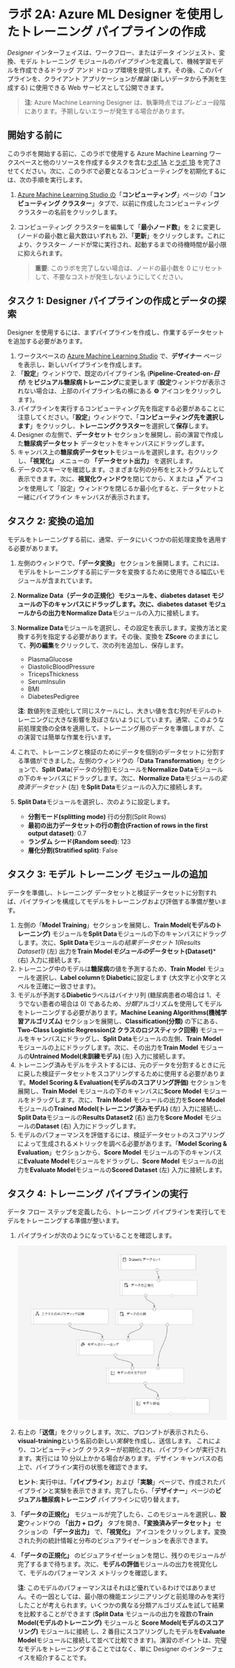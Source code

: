 ﻿# ラボ 2A: Azure ML Designer を使用したトレーニング パイプラインの作成

*Designer* インターフェイスは、ワークフロー、またはデータ インジェスト、変換、モデル トレーニング モジュールの*パイプライン*を定義して、機械学習モデルを作成できるドラッグ アンド ドロップ環境を提供します。その後、このパイプラインを、クライアント アプリケーションが*推論* (新しいデータから予測を生成する) に使用できる Web サービスとして公開できます。

> **注**: Azure Machine Learning Designer は、執筆時点では*プレビュー*段階にあります。予期しないエラーが発生する場合があります。

## 開始する前に

このラボを開始する前に、このラボで使用する Azure Machine Learning ワークスペースと他のリソースを作成するタスクを含む[ラボ 1A](Lab01A.md) と[ラボ 1B](Lab01B.md) を完了させてください。次に、このラボで必要となるコンピューティングを初期化するには、次の手順を実行します。

1. [Azure Machine Learning Studio の](https://ml.azure.com)「**コンピューティング**」ページの「**コンピューティング クラスター**」タブで、以前に作成したコンピューティング クラスターの名前をクリックします。
2. コンピューティング クラスターを編集して「**最小ノード数**」を 2 に変更し (ノードの最小数と最大数はいずれも 2)、「**更新**」をクリックします。これにより、クラスター ノードが常に実行され、起動するまでの待機時間が最小限に抑えられます。

    > **重要**: このラボを完了しない場合は、ノードの最小数を 0 にリセットして、不要なコストが発生しないようにしてください。

## タスク 1: Designer パイプラインの作成とデータの探索

Designer を使用するには、まずパイプラインを作成し、作業するデータセットを追加する必要があります。

1. ワークスペースの [Azure Machine Learning Studio](https://ml.azure.com) で、**デザイナー** ページを表示し、新しいパイプラインを作成します。
2. 「**設定**」ウィンドウで、既定のパイプライン名 (**Pipeline-Created-on-*日付***) を**ビジュアル糖尿病トレーニング**に変更します (**設定**ウィンドウが表示されない場合は、上部のパイプライン名の横にある **&#9881;** アイコンをクリックします)。
3. パイプラインを実行するコンピューティング先を指定する必要があることに注意してください。「**設定**」ウィンドウで、「**コンピューティング先を選択します**」をクリックし、**トレーニングクラスター**を選択して**保存**します。
4. Designer の左側で、**データセット** セクションを展開し、前の演習で作成した**糖尿病データセット** データセットをキャンバスにドラッグします。
5. キャンバス上の**糖尿病データセット**モジュールを選択します。右クリックし、**「視覚化」** メニューの **「データセット出力」** を選択します。
6. データのスキーマを確認します。さまざまな列の分布をヒストグラムとして表示できます。次に、**視覚化ウィンドウ**を閉じてから、X または **<sub>&#8599;</sub><sup>&#8601;</sup>** アイコンを使用して「設定」ウィンドウを閉じるか最小化すると、データセットと一緒にパイプライン キャンバスが表示されます。

## タスク 2: 変換の追加

モデルをトレーニングする前に、通常、データにいくつかの前処理変換を適用する必要があります。

1. 左側のウィンドウで、**「データ変換」** セクションを展開します。これには、モデルをトレーニングする前にデータを変換するために使用できる幅広いモジュールが含まれています。
2. **Normalize Data（データの正規化）**モジュールを、**diabetes dataset** モジュールの下のキャンバスにドラッグします。次に、**diabetes dataset** モジュールからの出力を**Normalize Data**モジュールの入力に接続します。
3. **Normalize Data**モジュールを選択し、その設定を表示します。変換方法と変換する列を指定する必要があります。その後、変換を **ZScore** のままにして、**列の編集**をクリックして、次の列を追加し、保存します。
    * PlasmaGlucose
    * DiastolicBloodPressure
    * TricepsThickness
    * SerumInsulin
    * BMI
    * DiabetesPedigree

    **注**: 数値列を正規化して同じスケールにし、大きい値を含む列がモデルのトレーニングに大きな影響を及ぼさないようにしています。通常、このような前処理変換の全体を適用して、トレーニング用のデータを準備しますが、この演習では簡単な作業を行います。

4. これで、トレーニングと検証のためにデータを個別のデータセットに分割する準備ができました。左側のウィンドウの「**Data Transformation**」セクションで、**Split Data**(データの分割)モジュールを**Normalize Data**モジュールの下のキャンバスにドラッグします。次に、**Normalize Data**モジュールの*変換済データセット* (左) を**Split Data**モジュールの入力に接続します。
5. **Split Data**モジュールを選択し、次のように設定します。
    * **分割モード(splitting mode)** 行の分割(Split Rows)
    * **最初の出力データセットの行の割合(Fraction of rows in the first output dataset)**: 0.7
    * **ランダム シード(Random seed)**: 123
    * **層化分割(Stratified split)**: False

## タスク 3: モデル トレーニング モジュールの追加

データを準備し、トレーニング データセットと検証データセットに分割すれば、パイプラインを構成してモデルをトレーニングおよび評価する準備が整います。

1. 左側の「**Model Training**」セクションを展開し、**Train Model(モデルのトレーニング)** モジュールを**Split Data**モジュールの下のキャンバスにドラッグします。次に、**Split Data**モジュールの*結果データセット 1(Results Dataset1)* (左) 出力を**Train Model*モジュールの*データセット(Dataset)*** (右) 入力に接続します。
2. トレーニング中のモデルは**糖尿病**の値を予測するため、**Train Model** モジュールを選択し、**Label column**を**Diabetic**に設定します (大文字と小文字とスペルを正確に一致させます)。
3. モデルが予測する**Diabetic**ラベルはバイナリ列 (糖尿病患者の場合は 1、そうでない患者の場合は 0) であるため、*分類*アルゴリズムを使用してモデルをトレーニングする必要があります。**Machine Leaning Algorithms(機械学習アルゴリズム)** セクションを展開し、**Classification(分類)** の下にある、**Two-Class Logistic Regression(2 クラスのロジスティック回帰)** モジュールをキャンバスにドラッグし、**Split Data**モジュールの左側、**Train Model** モジュールの上にドラッグします。次に、その出力を**Train Model** モジュールの**Untrained Model(未訓練モデル)** (左) 入力に接続します。
4. トレーニング済みモデルをテストするには、元のデータを分割するときに元に戻した検証データセットをスコアリングするために使用する必要があります。**Model Scoring & Evaluation(モデルのスコアリング評価)** セクションを展開し、**Train Model** モジュールの下のキャンバスに**Score Model** モジュールをドラッグします。次に、**Train Model** モジュールの出力を**Score Model** モジュールの**Trained Model(トレーニング済みモデル)** (左) 入力に接続し、**Split Data**モジュールの**Results Dataset2** (右) 出力を**Score Model** モジュールの**Dataset** (右) 入力にドラッグします。
5. モデルのパフォーマンスを評価するには、検証データセットのスコアリングによって生成されるメトリックを調べる必要があります。「**Model Scoring & Evaluation**」セクションから、**Score Model** モジュールの下のキャンバスに**Evaluate Model**モジュールをドラッグし、**Score Model** モジュールの出力を**Evaluate Model**モジュールの**Scored Dataset** (左) 入力に接続します。

## タスク 4:  トレーニング パイプラインの実行

データ フロー ステップを定義したら、トレーニング パイプラインを実行してモデルをトレーニングする準備が整います。

1. パイプラインが次のようになっていることを確認します。

    ![ビジュアル トレーニング パイプライン](images/visual-training.jpg)

2. 右上の「**送信**」をクリックします。次に、プロンプトが表示されたら、**visual-training**という名前の新しい*実験*を作成し、送信します。  これにより、コンピューティング クラスターが初期化され、パイプラインが実行されます。実行には 10 分以上かかる場合があります。デザイン キャンバスの右上で、パイプライン実行の状態を確認できます。

    **ヒント**: 実行中は、「**パイプライン**」および「**実験**」ページで、作成されたパイプラインと実験を表示できます。完了したら、「**デザイナー**」ページの**ビジュアル糖尿病トレーニング** パイプラインに切り替えます。

3. **「データの正規化」** モジュールが完了したら、このモジュールを選択し、**設定**ウィンドウの **「出力 + ログ」** タブを開き、**「変換済みデータセット」** セクションの **「データ出力」** で、**「視覚化」** アイコンをクリックします。変換された列の統計情報と分布のビジュアライゼーションを表示できます。
4. **「データの正規化」** のビジュアライゼーションを閉じ、残りのモジュールが完了するまで待ちます。次に、**モデルの評価**モジュールの出力を視覚化して、モデルのパフォーマンス メトリックを確認します。

    **注**: このモデルのパフォーマンスはそれほど優れているわけではありません。その一因としては、最小限の機能エンジニアリングと前処理のみを実行したことが考えられます。いくつかの異なる分類アルゴリズムを試して結果を比較することができます (**Split Data** モジュールの出力を複数の**Train Model(モデルのトレーニング)** モジュールと **Score Model(モデルのスコアリング)** モジュールに接続 し、2 番目にスコアリングしたモデルを**Evaluate Model**モジュールに接続して並べて比較できます)。演習のポイントは、完璧なモデルをトレーニングすることではなく、単に Designer のインターフェイスを紹介することです。
